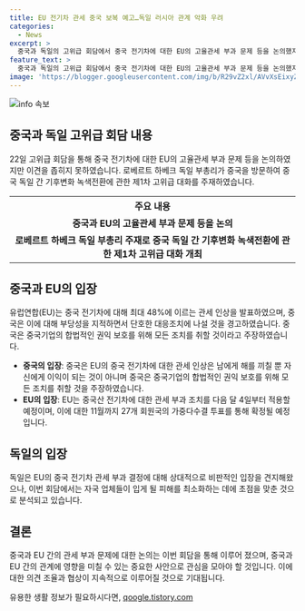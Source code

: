 ```yaml
---
title: EU 전기차 관세 중국 보복 예고…독일 러시아 관계 악화 우려
categories:
  - News
excerpt: >
  중국과 독일의 고위급 회담에서 중국 전기차에 대한 EU의 고율관세 부과 문제 등을 논의했지만 이견을 좁히지 못했다. 독일 부총리는 중국을 방문하며 관세 부과의 부당성을 지적하고, 중국은 단호한 대응조치에 나설 것을 경고했다. 또한, 독일은 중국과 대화하고 협상할 의사를 밝혔으며, 관세 부과에 대한 최소화 노력을 했다. 이에 대해 중국은 EU와 중국이 협상할 시간이 있다며 토론과 대화가 중요하다고 밝혔다. (150자)
feature_text: >
  중국과 독일의 고위급 회담에서 중국 전기차에 대한 EU의 고율관세 부과 문제 등을 논의했지만 이견을 좁히지 못했다. 독일 부총리는 중국을 방문하며 관세 부과의 부당성을 지적하고, 중국은 단호한 대응조치에 나설 것을 경고했다. 또한, 독일은 중국과 대화하고 협상할 의사를 밝혔으며, 관세 부과에 대한 최소화 노력을 했다. 이에 대해 중국은 EU와 중국이 협상할 시간이 있다며 토론과 대화가 중요하다고 밝혔다. (150자)
image: 'https://blogger.googleusercontent.com/img/b/R29vZ2xl/AVvXsEixyZcFfHzMRdzZMjFBmAUKJYCLCGyLL1o632UiGVXcaFdKo_bkvkuCioo0uUKlGfBVcT3P84aROyZIXSBEx3Aw5nCQ3pTgDom1WDC4m8eifvWiAmWEEVb4x6G_l8C0QH225ldMjyaFvpxGEBGNO37VmDTDMHGhJPq73UglMfDca1-0aw/s1600/blogspot.png'
---
```


<p><img src="https://blogger.googleusercontent.com/img/b/R29vZ2xl/AVvXsEixyZcFfHzMRdzZMjFBmAUKJYCLCGyLL1o632UiGVXcaFdKo_bkvkuCioo0uUKlGfBVcT3P84aROyZIXSBEx3Aw5nCQ3pTgDom1WDC4m8eifvWiAmWEEVb4x6G_l8C0QH225ldMjyaFvpxGEBGNO37VmDTDMHGhJPq73UglMfDca1-0aw/s1600/blogspot.png" alt="info 속보" /></p>

<h2 data-ke-size="size26">중국과 독일 고위급 회담 내용</h2>

<p data-ke-size="size16">22일 고위급 회담을 통해 중국 전기차에 대한 EU의 고율관세 부과 문제 등을 논의하였지만 이견을 좁히지 못하였습니다. 로베르트 하베크 독일 부총리가 중국을 방문하여 중국 독일 간 기후변화 녹색전환에 관한 제1차 고위급 대화를 주재하였습니다.</p>

<table>
  <tr>
    <th>주요 내용</th>
  </tr>
  <tr>
    <td style="text-align: center; height: 17px;"><b>중국과 EU의 고율관세 부과 문제 등을 논의</b></td>
  </tr>
  <tr>
    <td style="text-align: center; height: 17px;"><b>로베르트 하베크 독일 부총리 주재로 중국 독일 간 기후변화 녹색전환에 관한 제1차 고위급 대화 개최</b></td>
  </tr>
</table>

<h2 data-ke-size="size26">중국과 EU의 입장</h2>

<p data-ke-size="size16">유럽연합(EU)는 중국 전기차에 대해 최대 48%에 이르는 관세 인상을 발표하였으며, 중국은 이에 대해 부당성을 지적하면서 단호한 대응조치에 나설 것을 경고하였습니다. 중국은 중국기업의 합법적인 권익 보호를 위해 모든 조치를 취할 것이라고 주장하였습니다.</p>

<ul>
  <li><b>중국의 입장</b>: 중국은 EU의 중국 전기차에 대한 관세 인상은 남에게 해를 끼칠 뿐 자신에게 이익이 되는 것이 아니며 중국은 중국기업의 합법적인 권익 보호를 위해 모든 조치를 취할 것을 주장하였습니다.</li>
  <li><b>EU의 입장</b>: EU는 중국산 전기차에 대한 관세 부과 조치를 다음 달 4일부터 적용할 예정이며, 이에 대한 11월까지 27개 회원국의 가중다수결 투표를 통해 확정될 예정입니다.</li>
</ul>

<h2 data-ke-size="size26">독일의 입장</h2>

<p data-ke-size="size16">독일은 EU의 중국 전기차 관세 부과 결정에 대해 상대적으로 비판적인 입장을 견지해왔으나, 이번 회담에서는 자국 업체들이 입게 될 피해를 최소화하는 데에 초점을 맞춘 것으로 분석되고 있습니다.</p>

<h2 data-ke-size="size26">결론</h2>

<p data-ke-size="size16">중국과 EU 간의 관세 부과 문제에 대한 논의는 이번 회담을 통해 이루어 졌으며, 중국과 EU 간의 관계에 영향을 미칠 수 있는 중요한 사안으로 관심을 모아야 할 것입니다. 이에 대한 의견 조율과 협상이 지속적으로 이루어질 것으로 기대됩니다.</p>
유용한 생활 정보가 필요하시다면, <a href="https://qoogle.tistory.com" rel="dofollow">qoogle.tistory.com</a>



